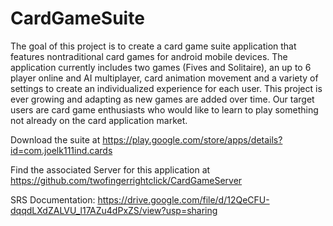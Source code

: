 # CardGameSuite
The goal of this project is to create a card game suite application that features nontraditional card games for android mobile devices. The application currently includes two games (Fives and Solitaire), an up to 6 player online and AI multiplayer, card animation movement and a variety of settings to create an individualized experience for each user. This project is ever growing and adapting as new games are added over time. Our target users are card game enthusiasts who would like to learn to play something not already on the card application market.

Download the suite at https://play.google.com/store/apps/details?id=com.joelk111ind.cards

Find the associated Server for this application at https://github.com/twofingerrightclick/CardGameServer

SRS Documentation: https://drive.google.com/file/d/12QeCFU-dqqdLXdZALVU_l17AZu4dPxZS/view?usp=sharing
